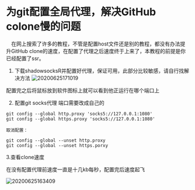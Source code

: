 # 为git配置全局代理，解决GitHub colone慢的问题

&emsp;在网上搜索了许多的教程，不管是配置host文件还是别的教程，都没有办法提升GitHub clone的速度，在配置了代理之后速度终于上来了，本教程的前提是你已经配置了ssr。

1. 下载shadowsocksR并配置好代理，保证可用，此部分比较敏感，请自行找解决方法
![20200625171019](https://cdn.jsdelivr.net/gh/leiyu1997/ImageHostingService@master/resources/blogs/20200625171019.png)

配置完之后将鼠标放到软件图标上就可以看到他正运行在哪个端口上

2. 配置git socks代理 端口需要改成自己的

```
git config --global http.proxy 'socks5://127.0.0.1:1080'
git config --global https.proxy 'socks5://127.0.0.1:1080'

取消配置：

git config --global --unset http.proxy
git config --global --unset https.porxy
```

3.查看clone速度

在没有配置代理前速度一直是十几kb每秒，配置完后速度起飞

![20200625163409](https://cdn.jsdelivr.net/gh/leiyu1997/ImageHostingService@master/resources/blogs/20200625163409.png)